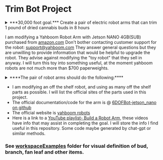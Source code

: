 # Trim Bot Project

<details>

<summary> ***30,000 foot goal.*** Create a pair of electric robot arms that can trim 1 pound of dried cannabis buds in 8 hours </summary>

Create a pair of electric robotic arms that can **automatically** trim dried cannabis flowers using a standard pair of trimming scissors. **The target goal is to trim 1 pound of cannabis in 8 hours time.** The arm uses servo motors to rotate the joints. For vision- open cv or other methods of object detection using one or more cameras. The arm will be able to grasp (using a two fingered-claw) a branch or bud from a bin full of branches, then hold the branch while a second arm with standard trimming scissors attached (to the claw) will trim the buds. The finished buds will be dropped into a bucket when complete. The average human trimmer would trim for about 7.2 hours in a standard work day, 1 pound of trimmed cannabis would be the expected minimum after 8 hours. 2 pounds would be a high amount for a human trimmer in a standard 8 hour work day.

</details>

I am modifying a Yahboom Robot Arm with Jetson NANO 4GB(SUB) purchased from [amazon.com](https://www.amazon.com/Yahboom-Controlled-Programmable-Robotics-Identity/dp/B09T96PS3S/ref=asc_df_B09T96PS3S/?tag=hyprod-20&linkCode=df0&hvadid=647177154660&hvpos=&hvnetw=g&hvrand=9522090457653424090&hvpone=&hvptwo=&hvqmt=&hvdev=c&hvdvcmdl=&hvlocint=&hvlocphy=9029977&hvtargid=pla-1948863623457&psc=1&gclid=CjwKCAjw-vmkBhBMEiwAlrMeF-Z9-dOB8Xg7fpWzmVdcTm2_Ga3R2E9iPS-FwKbWelSRKJymOayAkxoCRlYQAvD_BwE)
Don't bother contacting customer support for the robot: support@yahboom.com  They answer general questions but they are unwilling to provide information that would be helpful to upgrade the robot. They advise against modifying the "toy robot" that they sell in anyway. I will turn this toy into something useful, at the moment yahboom robots are not much more than $700 paperweights.

<details>

<summary> ****The pair of robot arms should do the following:**** </summary>

- trim = remove all fan leaves using standard trimming [scissors](http://www.chikamasa.com/products/index.cgi?key=27) (see workspaceExamples directory) I will be using CHIKAMASA B-500SF shears(I refer to them as scissors)

- Able to grasp a branch or bud with pincer-type end effector(2 finger claw)

- Able to open and close a pair of standard trimming scissors, which will be securely attached to end effector(claw). Scissors will be detachable from claw for cleaning.

- Able to identify a single branch or bud in a bin full of similar items.

- Will need camera for object detection. 
    - using open-cv or other methods. python or c++ maybe used.
    - Yolo v5 is compatible with jetson nano.
- Able to work together as a pair of arms, one will hold the scissors(scissor arm), the other will hold a branch/bud(branch arm).

- Branch arm able to identify fan leaves on bud and coordinate with scissor arm to remove all fan leaves.

- Branch arm able to rotate the bud/branch while scissor arm opens and closes scissors to complete trim.

</details>

- I am modifying an off the shelf robot, and using as many off the shelf parts as possible. I will list the official sites of the parts used in this project.
- The official documentation/code for the arm is @ [6DOFBot-jetson_nano on github](https://github.com/YahboomTechnology/dofbot-jetson_nano.git)
- The official website is [yahboom robots](http://www.yahboom.net/home) 
- Here is a link  to a [YouTube playlist- Build a Robot Arm](https://www.youtube.com/playlist?list=PLcbaYozXcpF65uUvdCmepFYYjx4FZ4Iwq), these videos have info that may assist in completing the goal.
I will store the info I find useful in this repository. Some code maybe generated by chat-gpt or similar methods.

### See [workspaceExamples](https://github.com/potSm0ker/robotArm/tree/main/workspaceExamples) folder for visual definition of bud, branch, fan leaf and other items.




